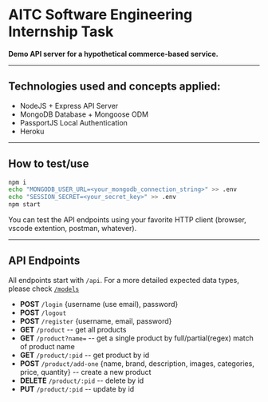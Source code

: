 # AITC Software Engineering Internship Task

**Demo API server for a hypothetical commerce-based service.**

---

## Technologies used and concepts applied:
- NodeJS + Express API Server
- MongoDB Database + Mongoose ODM
- PassportJS Local Authentication 
- Heroku
---

## How to test/use
```bash 
npm i
echo "MONGODB_USER_URL=<your_mongodb_connection_string>" >> .env
echo "SESSION_SECRET=<your_secret_key>" >> .env
npm start
```
You can test the API endpoints using your favorite HTTP client (browser, vscode extention, postman, whatever).

---

## API Endpoints 
All endpoints start with `/api`. For a more detailed expected data types, please check [`/models`](/models)
- **POST** `/login` {username (use email), password}
- **POST** `/logout`
- **POST** `/register` {username, email, password}
- **GET** `/product` -- get all products
- **GET** `/product?name=` -- get a single product by full/partial(regex) match of product name
- **GET** `/product/:pid` -- get product by id
- **POST** `/product/add-one` {name, brand, description, images, categories, price, quantity} -- create a new product
- **DELETE** `/product/:pid` -- delete by id
- **PUT** `/product/:pid` -- update by id
